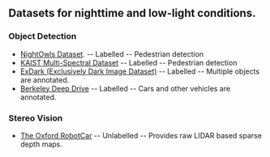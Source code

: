 ## Datasets for nighttime and low-light conditions. 

### Object Detection
- [NightOwls Dataset](https://www.nightowls-dataset.org/).
-- Labelled
-- Pedestrian detection
- [KAIST Multi-Spectral Dataset](https://soonminhwang.github.io/rgbt-ped-detection/data/)
-- Labelled
-- Pedestrian detection
- [ExDark (Exclusively Dark Image Dataset)](https://github.com/cs-chan/Exclusively-Dark-Image-Dataset)
-- Labelled
-- Multiple objects are annotated. 
- [Berkeley Deep Drive](https://bdd-data.berkeley.edu/)
-- Labelled
-- Cars and other vehicles are annotated. 

### Stereo Vision
- [The Oxford RobotCar](https://robotcar-dataset.robots.ox.ac.uk/)
-- Unlabelled
-- Provides raw LIDAR based sparse depth maps. 
